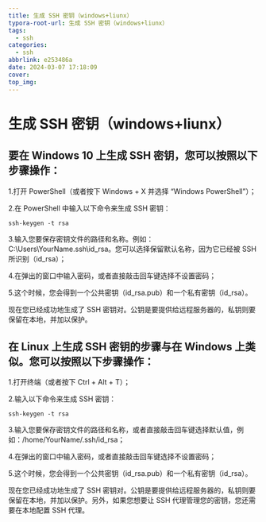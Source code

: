 ```yaml
---
title: 生成 SSH 密钥（windows+liunx）
typora-root-url: 生成 SSH 密钥（windows+liunx）
tags:
  - ssh
categories:
  - ssh
abbrlink: e253486a
date: 2024-03-07 17:18:09
cover:
top_img:
---
```


# 生成 SSH 密钥（windows+liunx）

## **要在 Windows 10 上生成 SSH 密钥，您可以按照以下步骤操作：**

1.打开 PowerShell（或者按下 Windows + X 并选择 “Windows PowerShell”）；

2.在 PowerShell 中输入以下命令来生成 SSH 密钥：

```text
ssh-keygen -t rsa
```

3.输入您要保存密钥文件的路径和名称。例如：C:\Users\YourName.ssh\id_rsa。您可以选择保留默认名称，因为它已经被 SSH 所识别（id_rsa）；

4.在弹出的窗口中输入密码，或者直接敲击回车键选择不设置密码；

5.这个时候，您会得到一个公共密钥（id_rsa.pub）和一个私有密钥（id_rsa）。

现在您已经成功地生成了 SSH 密钥对。公钥是要提供给远程服务器的，私钥则要保留在本地，并加以保护。

## **在 Linux 上生成 SSH 密钥的步骤与在 Windows 上类似。您可以按照以下步骤操作：**

1.打开终端（或者按下 Ctrl + Alt + T）；

2.输入以下命令来生成 SSH 密钥：

```text
ssh-keygen -t rsa
```

3.输入您要保存密钥文件的路径和名称，或者直接敲击回车键选择默认值，例如：/home/YourName/.ssh/id_rsa；

4.在弹出的窗口中输入密码，或者直接敲击回车键选择不设置密码；

5.这个时候，您会得到一个公共密钥（id_rsa.pub）和一个私有密钥（id_rsa）。

现在您已经成功地生成了 SSH 密钥对。公钥是要提供给远程服务器的，私钥则要保留在本地，并加以保护。另外，如果您想要让 SSH 代理管理您的密钥，您还需要在本地配置 SSH 代理。

